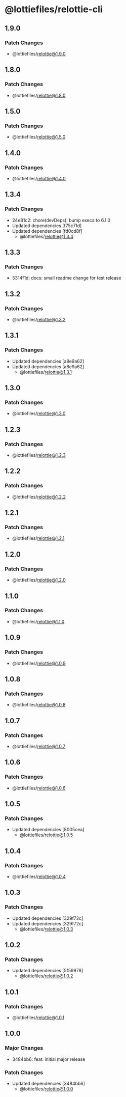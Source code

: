 # @lottiefiles/relottie-cli

## 1.9.0

### Patch Changes

- @lottiefiles/relottie@1.9.0

## 1.8.0

### Patch Changes

- @lottiefiles/relottie@1.8.0

## 1.5.0

### Patch Changes

- @lottiefiles/relottie@1.5.0

## 1.4.0

### Patch Changes

- @lottiefiles/relottie@1.4.0

## 1.3.4

### Patch Changes

- 24e81c2: chore(devDeps): bump execa to 6.1.0
- Updated dependencies [f75c7fd]
- Updated dependencies [fd0cd8f]
  - @lottiefiles/relottie@1.3.4

## 1.3.3

### Patch Changes

- 5314f1d: docs: small readme change for test release

## 1.3.2

### Patch Changes

- @lottiefiles/relottie@1.3.2

## 1.3.1

### Patch Changes

- Updated dependencies [a8e9a62]
- Updated dependencies [a8e9a62]
  - @lottiefiles/relottie@1.3.1

## 1.3.0

### Patch Changes

- @lottiefiles/relottie@1.3.0

## 1.2.3

### Patch Changes

- @lottiefiles/relottie@1.2.3

## 1.2.2

### Patch Changes

- @lottiefiles/relottie@1.2.2

## 1.2.1

### Patch Changes

- @lottiefiles/relottie@1.2.1

## 1.2.0

### Patch Changes

- @lottiefiles/relottie@1.2.0

## 1.1.0

### Patch Changes

- @lottiefiles/relottie@1.1.0

## 1.0.9

### Patch Changes

- @lottiefiles/relottie@1.0.9

## 1.0.8

### Patch Changes

- @lottiefiles/relottie@1.0.8

## 1.0.7

### Patch Changes

- @lottiefiles/relottie@1.0.7

## 1.0.6

### Patch Changes

- @lottiefiles/relottie@1.0.6

## 1.0.5

### Patch Changes

- Updated dependencies [8005cea]
  - @lottiefiles/relottie@1.0.5

## 1.0.4

### Patch Changes

- @lottiefiles/relottie@1.0.4

## 1.0.3

### Patch Changes

- Updated dependencies [329f72c]
- Updated dependencies [329f72c]
  - @lottiefiles/relottie@1.0.3

## 1.0.2

### Patch Changes

- Updated dependencies [5f59978]
  - @lottiefiles/relottie@1.0.2

## 1.0.1

### Patch Changes

- @lottiefiles/relottie@1.0.1

## 1.0.0

### Major Changes

- 3484bb6: feat: initial major release

### Patch Changes

- Updated dependencies [3484bb6]
  - @lottiefiles/relottie@1.0.0
